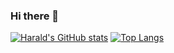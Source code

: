 ### Hi there 👋

[![Harald's GitHub stats](https://github-readme-stats.vercel.app/api?username=haraldkoch&show_icons=true&hide_title=true&theme=solarized-dark&count_private=true&hide=stars)](https://github.com/anuraghazra/github-readme-stats)
[![Top Langs](https://github-readme-stats.vercel.app/api/top-langs/?username=haraldkoch&layout=compact)](https://github.com/anuraghazra/github-readme-stats)
